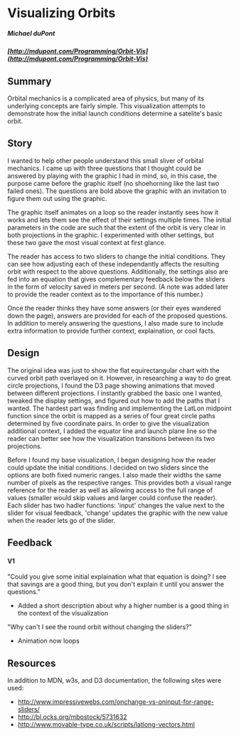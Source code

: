 # Visualizing Orbits
##### Michael duPont
##### [http://mdupont.com/Programming/Orbit-Vis](http://mdupont.com/Programming/Orbit-Vis)

## Summary

Orbital mechanics is a complicated area of physics, but many of its underlying concepts are fairly simple. This visualization attempts to demonstrate how the initial launch conditions determine a satelite's basic orbit.

## Story

I wanted to help other people understand this small sliver of orbital mechanics. I came up with three questions that I thought could be answered by playing with the graphic I had in mind, so, in this case, the purpose came before the graphic itself (no shoehorning like the last two failed ones). The questions are bold above the graphic with an invitation to figure them out using the graphic.

The graphic itself animates on a loop so the reader instantly sees how it works and lets them see the effect of their settings multiple times. The initial parameters in the code are such that the extent of the orbit is very clear in both projections in the graphic. I experimented with other settings, but these two gave the most visual context at first glance.

The reader has access to two sliders to change the initial conditions. They can see how adjusting each of these independantly affects the resulting orbit with respect to the above questions. Additionally, the settings also are fed into an equation that gives complementary feedback below the sliders in the form of velocity saved in meters per second. (A note was added later to provide the reader context as to the importance of this number.)

Once the reader thinks they have some answers (or their eyes wandered down the page), answers are provided for each of the proposed questions. In addition to merely answering the questions, I also made sure to include extra information to provide further context, explaination, or cool facts.

## Design

The original idea was just to show the flat equirectangular chart with the curved orbit path overlayed on it. However, in researching a way to do great circle projections, I found the D3 page showing animations that moved between different projections. I instantly grabbed the basic one I wanted, tweaked the display settings, and figured out how to add the paths that I wanted. The hardest part was finding and implementing the LatLon midpoint function since the orbit is mapped as a series of four great circle paths determined by five coordinate pairs. In order to give the visualization additional context, I added the equator line and launch plane line so the reader can better see how the visualization transitions between its two projections.

Before I found my base visualization, I began designing how the reader could update the initial conditions. I decided on two sliders since the options are both fixed numeric ranges. I also made their widths the same number of pixels as the respective ranges. This provides both a visual range reference for the reader as well as allowing access to the full range of values (smaller would skip values and larger could confuse the reader). Each slider has two hadler functions: 'input' changes the value next to the slider for visual feedback, 'change' updates the graphic with the new value when the reader lets go of the slider.

## Feedback

#### V1

"Could you give some initial explaination what that equation is doing? I see that savings are a good thing, but you don't explain it until you answer the questions."
- Added a short description about why a higher number is a good thing in the context of the visualization

"Why can't I see the round orbit without changing the sliders?"
- Animation now loops

## Resources

In addition to MDN, w3s, and D3 documentation, the following sites were used:

* http://www.impressivewebs.com/onchange-vs-oninput-for-range-sliders/
* http://bl.ocks.org/mbostock/5731632
* http://www.movable-type.co.uk/scripts/latlong-vectors.html